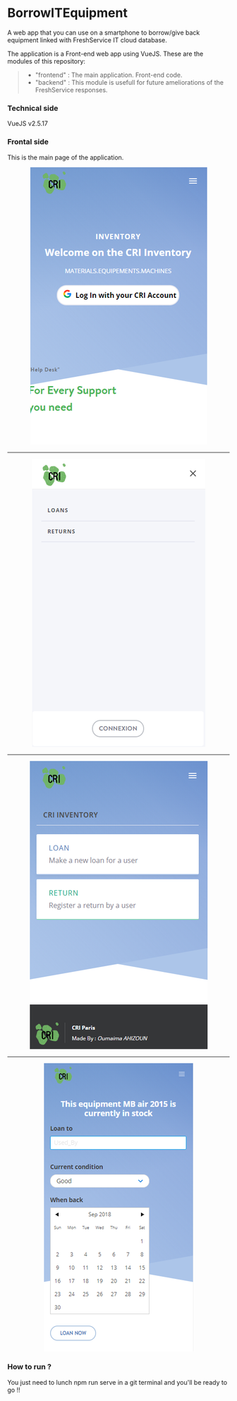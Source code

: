 # BorrowITEquipment
A web app that you can use on a smartphone to borrow/give back equipment linked with FreshService IT cloud database.

The application is a Front-end web app using VueJS. These are the modules of this repository:

>* "frontend" : The main application. Front-end code.
>* "backend" : This module is usefull for future ameliorations of the FreshService responses.

### Technical side
VueJS v2.5.17

### Frontal side

This is the main page of the application.

<div style="text-align:center"><img src ="frontend/src/assets/app/acceuil_1.png" /></div>

--------------------------------------------------------------------------------------------------------------------------

<div style="text-align:center"><img src ="frontend/src/assets/app/acceuil_2.png" /></div>

--------------------------------------------------------------------------------------------------------------------------

<div style="text-align:center"><img src ="frontend/src/assets/app/acceuil_3.png" /></div>

--------------------------------------------------------------------------------------------------------------------------

<div style="text-align:center"><img src ="frontend/src/assets/app/acceuil_4.png" /></div>


### How to run ?

You just need to lunch npm run serve in a git terminal and you'll be ready to go !!
